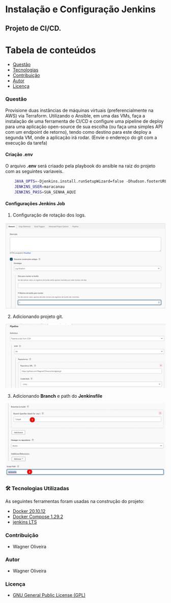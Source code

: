 # Instalação e Configuração Jenkins

## Projeto de CI/CD.


Tabela de conteúdos
=================
<!--ts-->   
   * [Questão](#questão)   
   * [Tecnologias](#-tecnologias-utilizadas)
   * [Contribuição](#contribuição)
   * [Autor](#autor)
   * [Licença](#licença)
<!--te-->

### Questão

Provisione duas instâncias de máquinas virtuais (preferencialmente na AWS) via Terraform. Utilizando o Ansible, em uma das VMs, faça a instalação de uma ferramenta de CI/CD e configure uma pipeline de deploy para uma aplicação open-source de sua escolha (ou faça uma simples API com um endpoint de retorno), tendo como destino para este deploy a segunda VM, onde a aplicação irá rodar. (Envie o endereço do git com a execução da tarefa)



#### Criação .env

O arquivo **.env** será criaado pela playbook do ansible na raiz do projeto com as seguintes variaveis.

~~~bash
    JAVA_OPTS=-Djenkins.install.runSetupWizard=false -Dhudson.footerURL=https://jenkins.example.com.br
    JENKINS_USER=maracanau
    JENKINS_PASS=SUA_SENHA_AQUI
~~~

#### Configurações Jenkins Job

1. Configuração de rotação dos logs.

![alt text](img/j1.png)

2. Adicionando projeto git.

![alt text](img/j2.png)

3. Adicionando **Branch** e path do **Jenkinsfile**

![alt text](img/j3.png)


### 🛠 Tecnologias Utilizadas

As seguintes ferramentas foram usadas na construção do projeto:

- [Docker 20.10.12](https://docs.docker.com/engine/)
- [Docker Compose 1.29.2](https://docs.docker.com/compose/)
- [jenkins LTS](https://www.jenkins.io/doc/book/getting-started/)



### Contribuição

- Wagner Oliveira

### Autor

- Wagner Oliveira

### Licença

- [GNU General Public License (GPL)](https://www.gnu.org/licenses/gpl-3.0.html)
